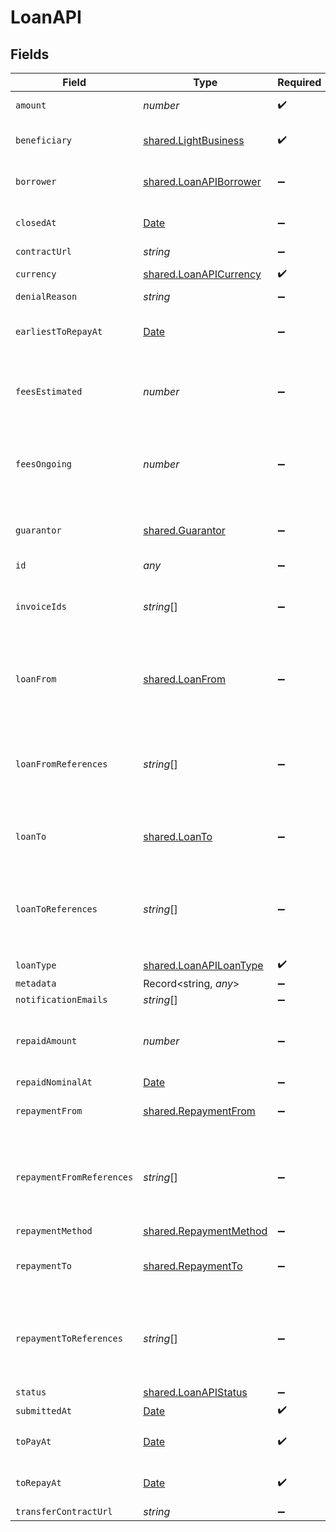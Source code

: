 # LoanAPI


## Fields

| Field                                                                                         | Type                                                                                          | Required                                                                                      | Description                                                                                   |
| --------------------------------------------------------------------------------------------- | --------------------------------------------------------------------------------------------- | --------------------------------------------------------------------------------------------- | --------------------------------------------------------------------------------------------- |
| `amount`                                                                                      | *number*                                                                                      | :heavy_check_mark:                                                                            | Loan amount in cents                                                                          |
| `beneficiary`                                                                                 | [shared.LightBusiness](../../../sdk/models/shared/lightbusiness.md)                           | :heavy_check_mark:                                                                            | Entity receiving the money                                                                    |
| `borrower`                                                                                    | [shared.LoanAPIBorrower](../../../sdk/models/shared/loanapiborrower.md)                       | :heavy_minus_sign:                                                                            | Entity legally contracting the loan                                                           |
| `closedAt`                                                                                    | [Date](https://developer.mozilla.org/en-US/docs/Web/JavaScript/Reference/Global_Objects/Date) | :heavy_minus_sign:                                                                            | Loan full repayment date                                                                      |
| `contractUrl`                                                                                 | *string*                                                                                      | :heavy_minus_sign:                                                                            | N/A                                                                                           |
| `currency`                                                                                    | [shared.LoanAPICurrency](../../../sdk/models/shared/loanapicurrency.md)                       | :heavy_check_mark:                                                                            | ISO 4217 currency code.                                                                       |
| `denialReason`                                                                                | *string*                                                                                      | :heavy_minus_sign:                                                                            | N/A                                                                                           |
| `earliestToRepayAt`                                                                           | [Date](https://developer.mozilla.org/en-US/docs/Web/JavaScript/Reference/Global_Objects/Date) | :heavy_minus_sign:                                                                            | Loan reimbursement earliest possible date                                                     |
| `feesEstimated`                                                                               | *number*                                                                                      | :heavy_minus_sign:                                                                            | In cents (estimated loan duration * interest * amount)                                        |
| `feesOngoing`                                                                                 | *number*                                                                                      | :heavy_minus_sign:                                                                            | Fees if you repay today. In cents (current duration * interest * amount)                      |
| `guarantor`                                                                                   | [shared.Guarantor](../../../sdk/models/shared/guarantor.md)                                   | :heavy_minus_sign:                                                                            | Entity legally responsible to payback the loan                                                |
| `id`                                                                                          | *any*                                                                                         | :heavy_minus_sign:                                                                            | N/A                                                                                           |
| `invoiceIds`                                                                                  | *string*[]                                                                                    | :heavy_minus_sign:                                                                            | Invoices already uploaded that the loan should finance                                        |
| `loanFrom`                                                                                    | [shared.LoanFrom](../../../sdk/models/shared/loanfrom.md)                                     | :heavy_minus_sign:                                                                            | Bank account used to transfer the amount of the loan to the borrower                          |
| `loanFromReferences`                                                                          | *string*[]                                                                                    | :heavy_minus_sign:                                                                            | References in the transfer of the loan payment, on the account sending the money              |
| `loanTo`                                                                                      | [shared.LoanTo](../../../sdk/models/shared/loanto.md)                                         | :heavy_minus_sign:                                                                            | Bank account receiving the money of the loan                                                  |
| `loanToReferences`                                                                            | *string*[]                                                                                    | :heavy_minus_sign:                                                                            | References in the transfer of the loan payment, on the account receiving the money            |
| `loanType`                                                                                    | [shared.LoanAPILoanType](../../../sdk/models/shared/loanapiloantype.md)                       | :heavy_check_mark:                                                                            | N/A                                                                                           |
| `metadata`                                                                                    | Record<string, *any*>                                                                         | :heavy_minus_sign:                                                                            | N/A                                                                                           |
| `notificationEmails`                                                                          | *string*[]                                                                                    | :heavy_minus_sign:                                                                            | N/A                                                                                           |
| `repaidAmount`                                                                                | *number*                                                                                      | :heavy_minus_sign:                                                                            | Amount of the loan that has been repaid by the borrower, in cents                             |
| `repaidNominalAt`                                                                             | [Date](https://developer.mozilla.org/en-US/docs/Web/JavaScript/Reference/Global_Objects/Date) | :heavy_minus_sign:                                                                            | N/A                                                                                           |
| `repaymentFrom`                                                                               | [shared.RepaymentFrom](../../../sdk/models/shared/repaymentfrom.md)                           | :heavy_minus_sign:                                                                            | Bank account repaying the loan                                                                |
| `repaymentFromReferences`                                                                     | *string*[]                                                                                    | :heavy_minus_sign:                                                                            | References in the transfer of the loan repayment, on the account sending the money            |
| `repaymentMethod`                                                                             | [shared.RepaymentMethod](../../../sdk/models/shared/repaymentmethod.md)                       | :heavy_minus_sign:                                                                            | N/A                                                                                           |
| `repaymentTo`                                                                                 | [shared.RepaymentTo](../../../sdk/models/shared/repaymentto.md)                               | :heavy_minus_sign:                                                                            | Bank account to send the loan repayment to                                                    |
| `repaymentToReferences`                                                                       | *string*[]                                                                                    | :heavy_minus_sign:                                                                            | References in the transfer of the loan repayment, on the account receiving the money          |
| `status`                                                                                      | [shared.LoanAPIStatus](../../../sdk/models/shared/loanapistatus.md)                           | :heavy_minus_sign:                                                                            | N/A                                                                                           |
| `submittedAt`                                                                                 | [Date](https://developer.mozilla.org/en-US/docs/Web/JavaScript/Reference/Global_Objects/Date) | :heavy_check_mark:                                                                            | N/A                                                                                           |
| `toPayAt`                                                                                     | [Date](https://developer.mozilla.org/en-US/docs/Web/JavaScript/Reference/Global_Objects/Date) | :heavy_check_mark:                                                                            | Loan disbursement estimated date                                                              |
| `toRepayAt`                                                                                   | [Date](https://developer.mozilla.org/en-US/docs/Web/JavaScript/Reference/Global_Objects/Date) | :heavy_check_mark:                                                                            | Loan reimbursement estimated date                                                             |
| `transferContractUrl`                                                                         | *string*                                                                                      | :heavy_minus_sign:                                                                            | N/A                                                                                           |